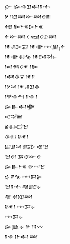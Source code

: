 <div class='block'>
<div class='line'>𒅎 𒇽𒈾𒋛𒅗𒀀𒋾</div>
<div class='line'>𒃻 𒀀𒇉𒌅𒁍𒇷𒀪𒀾</div>
<div class='line'>𒅇 𒌉𒈨𒌍𒆕𒈨𒌍</div>
<div class='line'>𒅆𒁍𒌅 𒌋 𒍢𒄭𒊒𒌅</div>
<div class='line'>𒁹𒀭𒂗𒆕𒍑 𒁹𒀭𒀝𒆰𒅅𒅆</div>
<div class='line'>𒁹𒀭𒀝𒈬𒆚 𒁹𒀭𒅀𒋫𒉡</div>
<div class='line'>𒁹𒀜𒄀𒄭𒀭 𒁹𒌉</div>
<div class='line'>𒁹𒅘𒆠𒐊 𒁹𒀭𒀀</div>
<div class='line'>𒁹𒃻𒁺 𒁹𒀭𒂗𒋛𒁲</div>
<div class='line'>𒁹𒋧𒈾𒋀 𒀀𒈾 𒁹</div>
<div class='line'>𒇽𒃲𒅗𒆟</div>
<div class='line'>𒀊𒋫𒆤</div>
<div class='line'>𒂊𒈬𒄣𒈠</div>
<div class='line'>𒆠𒆗 𒄩𒀭𒁹</div>
<div class='line'>𒌨𒋗𒁺 𒁳𒁉 𒌝𒈠</div>
<div class='line'>𒈠𒀪𒁹 𒀉𒋼𒁍𒀪</div>
<div class='line'>𒇽𒃲𒈨𒌍 𒉻𒁁𒈠</div>
<div class='line'>𒌓 𒐊𒆚 𒆰𒁕𒉌</div>
<div class='line'>𒈠𒀀𒋾 𒆷𒋗𒆪𒉡</div>
<div class='line'>𒆷 𒋼𒂖𒇷</div>
<div class='line'>𒄩𒀭𒁹 𒆰𒁕𒉡</div>
<div class='line'>𒆰𒁕𒉡</div>
<div class='line'>𒇽𒆥𒉡 𒃻 𒁹𒍝𒉼</div>
<div class='line'>𒀀𒈾 𒋙𒈨𒅗 𒇷</div>
</div>